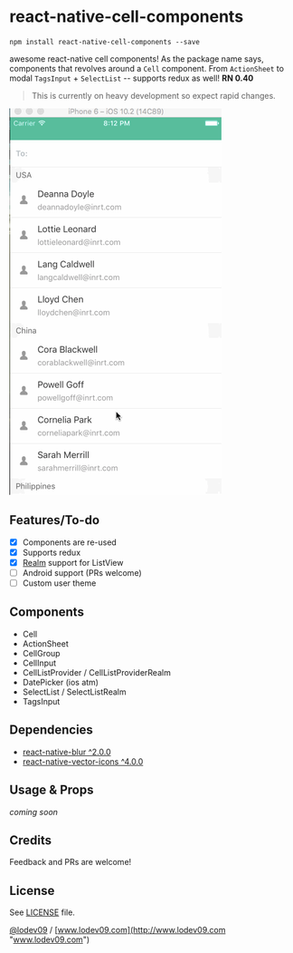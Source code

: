 # react-native-cell-components
```
npm install react-native-cell-components --save
```
awesome react-native cell components! As the package name says, components that revolves around a `Cell` component. From `ActionSheet` to modal `TagsInput` + `SelectList` -- supports redux as well! **RN 0.40**
> This is currently on heavy development so expect rapid changes.

![demo](demo.gif)

## Features/To-do
- [x] Components are re-used
- [x] Supports redux
- [x] [Realm](https://github.com/realm/realm-js) support for ListView
- [ ] Android support (PRs welcome)
- [ ] Custom user theme

## Components
- Cell
- ActionSheet
- CellGroup
- CellInput
- CellListProvider / CellListProviderRealm
- DatePicker (ios atm)
- SelectList / SelectListRealm
- TagsInput

## Dependencies
- [react-native-blur ^2.0.0](https://github.com/react-native-community/react-native-blur)
- [react-native-vector-icons ^4.0.0](https://github.com/oblador/react-native-vector-icons)

## Usage & Props
_coming soon_

## Credits
Feedback and PRs are welcome!

## License
See [LICENSE](LICENSE) file.

[@lodev09](http://twitter.com/lodev09) / [www.lodev09.com](http://www.lodev09.com "www.lodev09.com")
